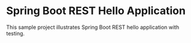 # Spring Boot REST Hello Application

This sample project illustrates Spring Boot REST hello application with testing.
